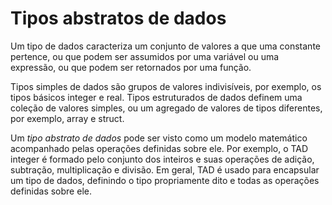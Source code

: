 # Tipos abstratos de dados

Um tipo de dados caracteriza um conjunto de valores a que uma constante pertence, ou que podem ser assumidos por uma variável ou uma expressão, ou que podem ser retornados por uma função.

Tipos simples de dados são grupos de valores indivisíveis, por exemplo, os tipos básicos integer e real.
Tipos estruturados de dados definem uma coleção de valores simples, ou um agregado de valores de tipos diferentes, por exemplo, array e struct.


Um _tipo abstrato de dados_ pode ser visto como um modelo matemático acompanhado pelas operações definidas sobre ele. Por exemplo, o TAD integer é formado pelo conjunto dos inteiros e suas operações de adição, subtração, multiplicação e divisão. Em geral, TAD é usado para encapsular um tipo de dados, definindo o tipo propriamente dito e todas as operações definidas sobre ele.


 
